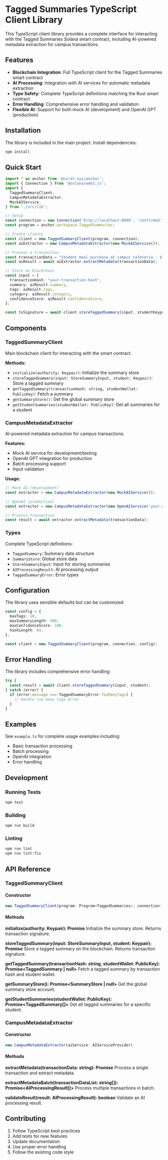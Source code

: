 # Tagged Summaries TypeScript Client Library

This TypeScript client library provides a complete interface for interacting with the Tagged Summaries Solana smart contract, including AI-powered metadata extraction for campus transactions.

## Features

- **Blockchain Integration**: Full TypeScript client for the Tagged Summaries smart contract
- **AI Processing**: Integration with AI services for automatic metadata extraction
- **Type Safety**: Complete TypeScript definitions matching the Rust smart contract
- **Error Handling**: Comprehensive error handling and validation
- **Flexible AI**: Support for both mock AI (development) and OpenAI GPT (production)

## Installation

The library is included in the main project. Install dependencies:

```bash
npm install
```

## Quick Start

```typescript
import * as anchor from '@coral-xyz/anchor';
import { Connection } from '@solana/web3.js';
import {
  TaggedSummaryClient,
  CampusMetadataExtractor,
  MockAIService,
} from './src/lib';

// Setup
const connection = new Connection('http://localhost:8899', 'confirmed');
const program = anchor.workspace.TaggedSummaries;

// Create clients
const client = new TaggedSummaryClient(program, connection);
const aiExtractor = new CampusMetadataExtractor(new MockAIService());

// Process a transaction
const transactionData = "Student meal purchase at campus cafeteria - $12.50";
const aiResult = await aiExtractor.extractMetadata(transactionData);

// Store on blockchain
const input = {
  transactionHash: "your-transaction-hash",
  summary: aiResult.summary,
  tags: aiResult.tags,
  category: aiResult.category,
  confidenceScore: aiResult.confidenceScore,
};

const txSignature = await client.storeTaggedSummary(input, studentKeypair);
```

## Components

### TaggedSummaryClient

Main blockchain client for interacting with the smart contract.

**Methods:**
- `initialize(authority: Keypair)`: Initialize the summary store
- `storeTaggedSummary(input: StoreSummaryInput, student: Keypair)`: Store a tagged summary
- `getTaggedSummary(transactionHash: string, studentWallet: PublicKey)`: Fetch a summary
- `getSummaryStore()`: Get the global summary store
- `getStudentSummaries(studentWallet: PublicKey)`: Get all summaries for a student

### CampusMetadataExtractor

AI-powered metadata extraction for campus transactions.

**Features:**
- Mock AI service for development/testing
- OpenAI GPT integration for production
- Batch processing support
- Input validation

**Usage:**
```typescript
// Mock AI (development)
const extractor = new CampusMetadataExtractor(new MockAIService());

// OpenAI (production)
const extractor = new CampusMetadataExtractor(new OpenAIService('your-api-key'));

// Process transaction
const result = await extractor.extractMetadata(transactionData);
```

### Types

Complete TypeScript definitions:

- `TaggedSummary`: Summary data structure
- `SummaryStore`: Global store data
- `StoreSummaryInput`: Input for storing summaries
- `AIProcessingResult`: AI processing output
- `TaggedSummaryError`: Error types

## Configuration

The library uses sensible defaults but can be customized:

```typescript
const config = {
  maxTags: 10,
  maxSummaryLength: 500,
  maxConfidenceScore: 100,
  hashLength: 64,
};

const client = new TaggedSummaryClient(program, connection, config);
```

## Error Handling

The library includes comprehensive error handling:

```typescript
try {
  const result = await client.storeTaggedSummary(input, student);
} catch (error) {
  if (error.message === TaggedSummaryError.TooManyTags) {
    // Handle too many tags error
  }
}
```

## Examples

See `example.ts` for complete usage examples including:
- Basic transaction processing
- Batch processing
- OpenAI integration
- Error handling

## Development

### Running Tests

```bash
npm test
```

### Building

```bash
npm run build
```

### Linting

```bash
npm run lint
npm run lint:fix
```

## API Reference

### TaggedSummaryClient

#### Constructor
```typescript
new TaggedSummaryClient(program: Program<TaggedSummaries>, connection: Connection, config?: Partial<TaggedSummaryConfig>)
```

#### Methods

**initialize(authority: Keypair): Promise<string>**
Initialize the summary store. Returns transaction signature.

**storeTaggedSummary(input: StoreSummaryInput, student: Keypair): Promise<string>**
Store a tagged summary on the blockchain. Returns transaction signature.

**getTaggedSummary(transactionHash: string, studentWallet: PublicKey): Promise<TaggedSummary | null>**
Fetch a tagged summary by transaction hash and student wallet.

**getSummaryStore(): Promise<SummaryStore | null>**
Get the global summary store account.

**getStudentSummaries(studentWallet: PublicKey): Promise<TaggedSummary[]>**
Get all tagged summaries for a specific student.

### CampusMetadataExtractor

#### Constructor
```typescript
new CampusMetadataExtractor(aiService: AIServiceProvider)
```

#### Methods

**extractMetadata(transactionData: string): Promise<AIProcessingResult>**
Process a single transaction and extract metadata.

**extractMetadataBatch(transactionDataList: string[]): Promise<AIProcessingResult[]>**
Process multiple transactions in batch.

**validateResult(result: AIProcessingResult): boolean**
Validate an AI processing result.

## Contributing

1. Follow TypeScript best practices
2. Add tests for new features
3. Update documentation
4. Use proper error handling
5. Follow the existing code style
